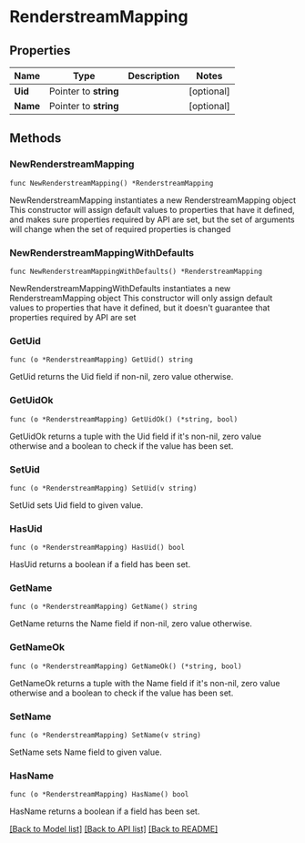 # RenderstreamMapping

## Properties

Name | Type | Description | Notes
------------ | ------------- | ------------- | -------------
**Uid** | Pointer to **string** |  | [optional] 
**Name** | Pointer to **string** |  | [optional] 

## Methods

### NewRenderstreamMapping

`func NewRenderstreamMapping() *RenderstreamMapping`

NewRenderstreamMapping instantiates a new RenderstreamMapping object
This constructor will assign default values to properties that have it defined,
and makes sure properties required by API are set, but the set of arguments
will change when the set of required properties is changed

### NewRenderstreamMappingWithDefaults

`func NewRenderstreamMappingWithDefaults() *RenderstreamMapping`

NewRenderstreamMappingWithDefaults instantiates a new RenderstreamMapping object
This constructor will only assign default values to properties that have it defined,
but it doesn't guarantee that properties required by API are set

### GetUid

`func (o *RenderstreamMapping) GetUid() string`

GetUid returns the Uid field if non-nil, zero value otherwise.

### GetUidOk

`func (o *RenderstreamMapping) GetUidOk() (*string, bool)`

GetUidOk returns a tuple with the Uid field if it's non-nil, zero value otherwise
and a boolean to check if the value has been set.

### SetUid

`func (o *RenderstreamMapping) SetUid(v string)`

SetUid sets Uid field to given value.

### HasUid

`func (o *RenderstreamMapping) HasUid() bool`

HasUid returns a boolean if a field has been set.

### GetName

`func (o *RenderstreamMapping) GetName() string`

GetName returns the Name field if non-nil, zero value otherwise.

### GetNameOk

`func (o *RenderstreamMapping) GetNameOk() (*string, bool)`

GetNameOk returns a tuple with the Name field if it's non-nil, zero value otherwise
and a boolean to check if the value has been set.

### SetName

`func (o *RenderstreamMapping) SetName(v string)`

SetName sets Name field to given value.

### HasName

`func (o *RenderstreamMapping) HasName() bool`

HasName returns a boolean if a field has been set.


[[Back to Model list]](../README.md#documentation-for-models) [[Back to API list]](../README.md#documentation-for-api-endpoints) [[Back to README]](../README.md)


